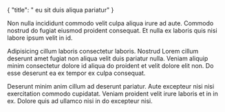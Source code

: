 {
  "title": " eu sit duis aliqua pariatur"
}

Non nulla incididunt commodo velit culpa aliqua irure ad aute. Commodo nostrud do fugiat eiusmod proident consequat. Et nulla ex laboris quis nisi labore ipsum velit in id.

Adipisicing cillum laboris consectetur laboris. Nostrud Lorem cillum deserunt amet fugiat non aliqua velit duis pariatur nulla. Veniam aliquip minim consectetur dolore id aliqua do proident et velit dolore elit non. Do esse deserunt ea ex tempor ex culpa consequat.

Deserunt minim anim cillum ad deserunt pariatur. Aute excepteur nisi nisi exercitation commodo cupidatat. Veniam proident velit irure laboris et in in ex. Dolore quis ad ullamco nisi in do excepteur nisi.